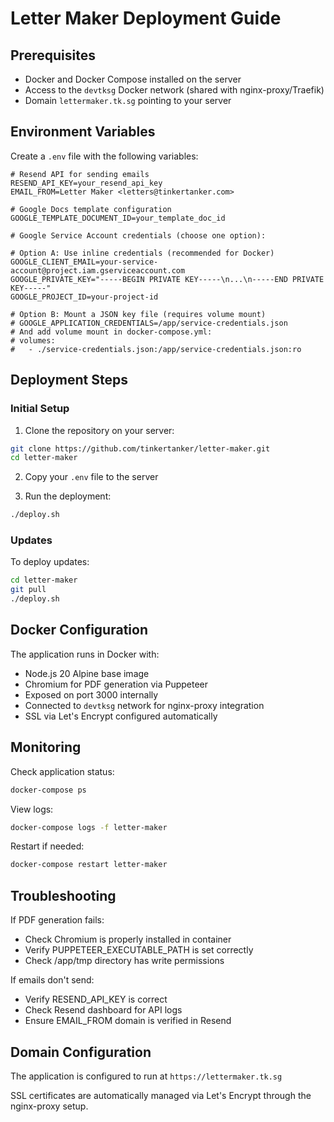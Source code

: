 # Letter Maker Deployment Guide

## Prerequisites

- Docker and Docker Compose installed on the server
- Access to the `devtksg` Docker network (shared with nginx-proxy/Traefik)
- Domain `lettermaker.tk.sg` pointing to your server

## Environment Variables

Create a `.env` file with the following variables:

```env
# Resend API for sending emails
RESEND_API_KEY=your_resend_api_key
EMAIL_FROM=Letter Maker <letters@tinkertanker.com>

# Google Docs template configuration
GOOGLE_TEMPLATE_DOCUMENT_ID=your_template_doc_id

# Google Service Account credentials (choose one option):

# Option A: Use inline credentials (recommended for Docker)
GOOGLE_CLIENT_EMAIL=your-service-account@project.iam.gserviceaccount.com
GOOGLE_PRIVATE_KEY="-----BEGIN PRIVATE KEY-----\n...\n-----END PRIVATE KEY-----"
GOOGLE_PROJECT_ID=your-project-id

# Option B: Mount a JSON key file (requires volume mount)
# GOOGLE_APPLICATION_CREDENTIALS=/app/service-credentials.json
# And add volume mount in docker-compose.yml:
# volumes:
#   - ./service-credentials.json:/app/service-credentials.json:ro
```

## Deployment Steps

### Initial Setup

1. Clone the repository on your server:
```bash
git clone https://github.com/tinkertanker/letter-maker.git
cd letter-maker
```

2. Copy your `.env` file to the server

3. Run the deployment:
```bash
./deploy.sh
```

### Updates

To deploy updates:

```bash
cd letter-maker
git pull
./deploy.sh
```

## Docker Configuration

The application runs in Docker with:
- Node.js 20 Alpine base image
- Chromium for PDF generation via Puppeteer
- Exposed on port 3000 internally
- Connected to `devtksg` network for nginx-proxy integration
- SSL via Let's Encrypt configured automatically

## Monitoring

Check application status:
```bash
docker-compose ps
```

View logs:
```bash
docker-compose logs -f letter-maker
```

Restart if needed:
```bash
docker-compose restart letter-maker
```

## Troubleshooting

If PDF generation fails:
- Check Chromium is properly installed in container
- Verify PUPPETEER_EXECUTABLE_PATH is set correctly
- Check /app/tmp directory has write permissions

If emails don't send:
- Verify RESEND_API_KEY is correct
- Check Resend dashboard for API logs
- Ensure EMAIL_FROM domain is verified in Resend

## Domain Configuration

The application is configured to run at `https://lettermaker.tk.sg`

SSL certificates are automatically managed via Let's Encrypt through the nginx-proxy setup.